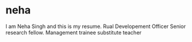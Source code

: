 # neha



I am Neha Singh and this is my resume.
Rual Developement Officer
Senior research fellow.
Management trainee
substitute teacher



